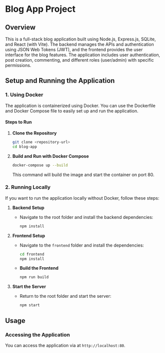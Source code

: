 # Blog App Project

## Overview

This is a full-stack blog application built using Node.js, Express.js, SQLite, and React (with Vite). The backend manages the APIs and authentication using JSON Web Tokens (JWT), and the frontend provides the user interface for the blog features. The application includes user authentication, post creation, commenting, and different roles (user/admin) with specific permissions.


## Setup and Running the Application

### 1. Using Docker

The application is containerized using Docker. You can use the Dockerfile and Docker Compose file to easily set up and run the application.

#### Steps to Run

1. **Clone the Repository**

   ```sh
   git clone <repository-url>
   cd blog-app

2. **Build and Run with Docker Compose**

   ```sh
   docker-compose up --build
    ```

    This command will build the image and start the container on port 80.

### 2. Running Locally

If you want to run the application locally without Docker, follow these steps:

1. **Backend Setup**

   - Navigate to the root folder and install the backend dependencies:
     ```sh
     npm install
     ```

2. **Frontend Setup**

   - Navigate to the `frontend` folder and install the dependencies:
     ```sh
     cd frontend
     npm install
     ```
   - **Build the Frontend**
     ```sh
     npm run build
     ```

3. **Start the Server**

   - Return to the root folder and start the server:
     ```sh
     npm start
     ```

## Usage

### Accessing the Application

You can access the application via at `http://localhost:80`.
